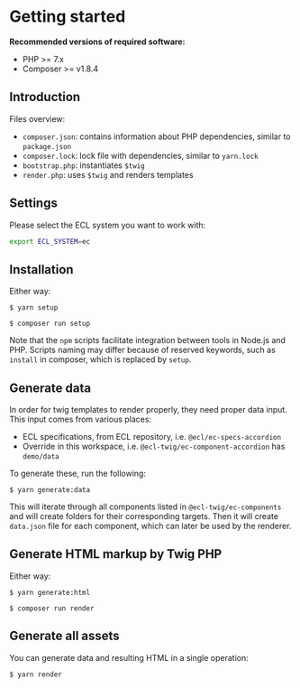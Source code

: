 # Getting started

**Recommended versions of required software:**

- PHP >= 7.x
- Composer >= v1.8.4

## Introduction

Files overview:

- `composer.json`: contains information about PHP dependencies, similar to `package.json`
- `composer.lock`: lock file with dependencies, similar to `yarn.lock`
- `bootstrap.php`: instantiates `$twig`
- `render.php`: uses `$twig` and renders templates

## Settings

Please select the ECL system you want to work with:

```bash
export ECL_SYSTEM=ec
```

## Installation

Either way:

```shell
$ yarn setup
```

```shell
$ composer run setup
```

Note that the `npm` scripts facilitate integration between tools in Node.js and PHP. Scripts naming may differ because of reserved keywords, such as `install` in composer, which is replaced by `setup`.

## Generate data

In order for twig templates to render properly, they need proper data input. This input comes from various places:

- ECL specifications, from ECL repository, i.e. `@ecl/ec-specs-accordion`
- Override in this workspace, i.e. `@ecl-twig/ec-component-accordion` has `demo/data`

To generate these, run the following:

```shell
$ yarn generate:data
```

This will iterate through all components listed in `@ecl-twig/ec-components` and will create folders for their corresponding targets. Then it will create `data.json` file for each component, which can later be used by the renderer.

## Generate HTML markup by Twig PHP

Either way:

```shell
$ yarn generate:html
```

```shell
$ composer run render
```

## Generate all assets

You can generate data and resulting HTML in a single operation:

```shell
$ yarn render
```
